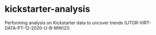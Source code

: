 # kickstarter-analysis
Performing analysis on Kickstarter data to uncover trends (UTOR-VIRT-DATA-PT-12-2020-U-B-MW(2))
